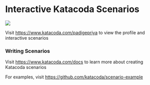 # Interactive Katacoda Scenarios

[![](http://shields.katacoda.com/katacoda/padigepriya/count.svg)](https://www.katacoda.com/padigepriya "Get your profile on Katacoda.com")

Visit https://www.katacoda.com/padigepriya to view the profile and interactive scenarios

### Writing Scenarios
Visit https://www.katacoda.com/docs to learn more about creating Katacoda scenarios

For examples, visit https://github.com/katacoda/scenario-example
